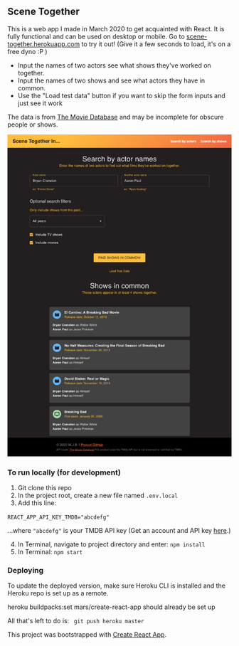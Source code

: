 ## Scene Together
This is a web app I made in March 2020 to get acquainted with React. It is fully functional and can be used on desktop or mobile. Go to [scene-together.herokuapp.com](http://scene-together/herokuapp.com) to try it out! (Give it a few seconds to load, it's on a free dyno :P ) 

* Input the names of two actors see what shows they've worked on together.
* Input the names of two shows and see what actors they have in common.
* Use the "Load test data" button if you want to skip the form inputs and just see it work 

The data is from [The Movie Database](http://themoviedb.org) and may be incomplete for obscure people or shows.

![alt text](screenshots/scene-together2020.png "Screenshot of 'Scene Together' app on desktop")


### To run locally (for development)
1. Git clone this repo 
2. In the project root, create a new file named ```.env.local ```
3. Add this line: 

```REACT_APP_API_KEY_TMDB="abcdefg"```

...where ```"abcdefg"``` is your TMDB API key (Get an account and API key [here](https://developers.themoviedb.org/3/getting-started/introduction).)

4. In Terminal, navigate to project directory and enter: ```npm install```
5. In Terminal: ```npm start```

### Deploying
To update the deployed version, make sure Heroku CLI is installed and the Heroku repo is set up as a remote.

heroku buildpacks:set mars/create-react-app should already be set up

All that's left to do is:
``` git push heroku master```

This project was bootstrapped with [Create React App](https://github.com/facebook/create-react-app).
